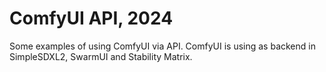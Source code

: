 # ComfyUI API, 2024
Some examples of using ComfyUI via API.
ComfyUI is using as backend in SimpleSDXL2, SwarmUI and Stability Matrix.
